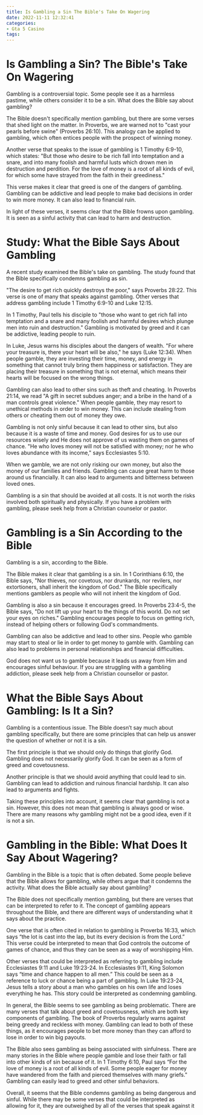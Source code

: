 ```yaml
---
title: Is Gambling a Sin The Bible's Take On Wagering
date: 2022-11-11 12:32:41
categories:
- Gta 5 Casino
tags:
---
```



#  Is Gambling a Sin? The Bible's Take On Wagering

Gambling is a controversial topic. Some people see it as a harmless pastime, while others consider it to be a sin. What does the Bible say about gambling?

The Bible doesn't specifically mention gambling, but there are some verses that shed light on the matter. In Proverbs, we are warned not to "cast your pearls before swine" (Proverbs 26:10). This analogy can be applied to gambling, which often entices people with the prospect of winning money.

Another verse that speaks to the issue of gambling is 1 Timothy 6:9-10, which states: "But those who desire to be rich fall into temptation and a snare, and into many foolish and harmful lusts which drown men in destruction and perdition. For the love of money is a root of all kinds of evil, for which some have strayed from the faith in their greediness."

This verse makes it clear that greed is one of the dangers of gambling. Gambling can be addictive and lead people to make bad decisions in order to win more money. It can also lead to financial ruin.

In light of these verses, it seems clear that the Bible frowns upon gambling. It is seen as a sinful activity that can lead to harm and destruction.

#  Study: What the Bible Says About Gambling

A recent study examined the Bible's take on gambling. The study found that the Bible specifically condemns gambling as sin.

"The desire to get rich quickly destroys the poor," says Proverbs 28:22. This verse is one of many that speaks against gambling. Other verses that address gambling include 1 Timothy 6:9-10 and Luke 12:15.

In 1 Timothy, Paul tells his disciple to "those who want to get rich fall into temptation and a snare and many foolish and harmful desires which plunge men into ruin and destruction." Gambling is motivated by greed and it can be addictive, leading people to ruin.

In Luke, Jesus warns his disciples about the dangers of wealth. "For where your treasure is, there your heart will be also," he says (Luke 12:34). When people gamble, they are investing their time, money, and energy in something that cannot truly bring them happiness or satisfaction. They are placing their treasure in something that is not eternal, which means their hearts will be focused on the wrong things.

Gambling can also lead to other sins such as theft and cheating. In Proverbs 21:14, we read "A gift in secret subdues anger; and a bribe in the hand of a man controls great violence." When people gamble, they may resort to unethical methods in order to win money. This can include stealing from others or cheating them out of money they owe.

Gambling is not only sinful because it can lead to other sins, but also because it is a waste of time and money. God desires for us to use our resources wisely and He does not approve of us wasting them on games of chance. "He who loves money will not be satisfied with money; nor he who loves abundance with its income," says Ecclesiastes 5:10.

When we gamble, we are not only risking our own money, but also the money of our families and friends. Gambling can cause great harm to those around us financially. It can also lead to arguments and bitterness between loved ones.

Gambling is a sin that should be avoided at all costs. It is not worth the risks involved both spiritually and physically. If you have a problem with gambling, please seek help from a Christian counselor or pastor.

#  Gambling is a Sin According to the Bible

Gambling is a sin, according to the Bible.

The Bible makes it clear that gambling is a sin. In 1 Corinthians 6:10, the Bible says, "Nor thieves, nor covetous, nor drunkards, nor revilers, nor extortioners, shall inherit the kingdom of God." The Bible specifically mentions gamblers as people who will not inherit the kingdom of God.

Gambling is also a sin because it encourages greed. In Proverbs 23:4-5, the Bible says, "Do not lift up your heart to the things of this world. Do not set your eyes on riches." Gambling encourages people to focus on getting rich, instead of helping others or following God's commandments.

Gambling can also be addictive and lead to other sins. People who gamble may start to steal or lie in order to get money to gamble with. Gambling can also lead to problems in personal relationships and financial difficulties.

God does not want us to gamble because it leads us away from Him and encourages sinful behaviour. If you are struggling with a gambling addiction, please seek help from a Christian counsellor or pastor.

#  What the Bible Says About Gambling: Is It a Sin?

Gambling is a contentious issue. The Bible doesn’t say much about gambling specifically, but there are some principles that can help us answer the question of whether or not it is a sin.

The first principle is that we should only do things that glorify God. Gambling does not necessarily glorify God. It can be seen as a form of greed and covetousness.

Another principle is that we should avoid anything that could lead to sin. Gambling can lead to addiction and ruinous financial hardship. It can also lead to arguments and fights.

Taking these principles into account, it seems clear that gambling is not a sin. However, this does not mean that gambling is always good or wise. There are many reasons why gambling might not be a good idea, even if it is not a sin.

#  Gambling in the Bible: What Does It Say About Wagering?

Gambling in the Bible is a topic that is often debated. Some people believe that the Bible allows for gambling, while others argue that it condemns the activity. What does the Bible actually say about gambling?

The Bible does not specifically mention gambling, but there are verses that can be interpreted to refer to it. The concept of gambling appears throughout the Bible, and there are different ways of understanding what it says about the practice.

One verse that is often cited in relation to gambling is Proverbs 16:33, which says “the lot is cast into the lap, but its every decision is from the Lord.” This verse could be interpreted to mean that God controls the outcome of games of chance, and thus they can be seen as a way of worshipping Him.

Other verses that could be interpreted as referring to gambling include Ecclesiastes 9:11 and Luke 19:23-24. In Ecclesiastes 9:11, King Solomon says “time and chance happen to all men.” This could be seen as a reference to luck or chance being a part of gambling. In Luke 19:23-24, Jesus tells a story about a man who gambles on his own life and loses everything he has. This story could be interpreted as condemning gambling.

In general, the Bible seems to see gambling as being problematic. There are many verses that talk about greed and covetousness, which are both key components of gambling. The book of Proverbs regularly warns against being greedy and reckless with money. Gambling can lead to both of these things, as it encourages people to bet more money than they can afford to lose in order to win big payouts.

The Bible also sees gambling as being associated with sinfulness. There are many stories in the Bible where people gamble and lose their faith or fall into other kinds of sin because of it. In 1 Timothy 6:10, Paul says “For the love of money is a root of all kinds of evil. Some people eager for money have wandered from the faith and pierced themselves with many griefs." Gambling can easily lead to greed and other sinful behaviors.

Overall, it seems that the Bible condemns gambling as being dangerous and sinful. While there may be some verses that could be interpreted as allowing for it, they are outweighed by all of the verses that speak against it